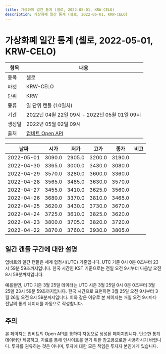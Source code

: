 ```yaml
---
title: 가상화폐 일간 통계 (셀로, 2022-05-01, KRW-CELO)
description: 가상화폐 일간 통계 (셀로, 2022-05-01, KRW-CELO)
---
```



가상화폐 일간 통계 (셀로, 2022-05-01, KRW-CELO)
===

|항목|내용|
|--|--|
|종목|셀로|
|마켓|KRW-CELO|
|단위|KRW|
|종류|일 단위 캔들 (10일치)|
|기간|2022년 04월 22일 09시 - 2022년 05월 01일 09시|
|생성일|2022년 05월 02일 09시|
|출처|[업비트 Open API](https://docs.upbit.com)|


|날짜|시가|저가|고가|종가|비고|
|--|--|--|--|--|--|
|2022-05-01|3090.0|2905.0|3200.0|3190.0|    |
|2022-04-30|3365.0|3000.0|3430.0|3080.0|    |
|2022-04-29|3570.0|3280.0|3600.0|3360.0|    |
|2022-04-28|3565.0|3485.0|3630.0|3570.0|    |
|2022-04-27|3455.0|3410.0|3625.0|3560.0|    |
|2022-04-26|3680.0|3370.0|3810.0|3465.0|    |
|2022-04-25|3620.0|3430.0|3730.0|3670.0|    |
|2022-04-24|3725.0|3610.0|3825.0|3620.0|    |
|2022-04-23|3800.0|3705.0|3820.0|3720.0|    |
|2022-04-22|3870.0|3760.0|3930.0|3805.0|    |


일간 캔들 구간에 대한 설명
---


업비트의 일간 캔들은 세계 협정시(UTC) 기준입니다. 
UTC 기준 0시 0분 0초부터 23시 59분 59초까지입니다. 
한국 시간인 KST 기준으로는 전일 오전 9시부터 다음날 오전 8시 59분까지입니다. 


예를들면, UTC 기준 3월 25일 데이터는 UTC 시준 3월 25일 0시 0분 0초부터 3월 25일 23시 59분 59초까지입니다. 
한국 시간으로 표현하면 3월 25일 오전 9시부터 3월 26일 오전 8시 59분까지입니다. 
이와 같은 이유로 본 페이지는 매일 오전 9시마다 전날의 통계 데이터를 자동으로 작성합니다. 


주의
---


본 페이지는 업비트의 Open API를 통하여 자동으로 생성된 페이지입니다. 
단순한 통계 데이터만 제공하고, 자료를 통해 인사이트를 얻기 위한 참고용으로만 사용하시기 바랍니다. 
투자를 권유하는 것은 아니며, 투자에 대한 모든 책임은 투자자 본인에게 있습니다. 
